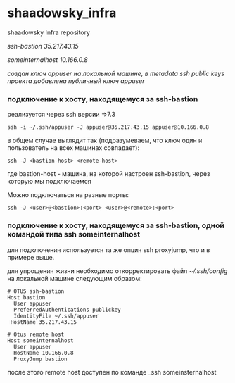 # shaadowsky_infra
shaadowsky Infra repository

_ssh-bastion 35.217.43.15_

_someinternalhost 10.166.0.8_

_создан ключ appuser на локальной машине, в metadata ssh public keys проекта добавлена публичный ключ appuser_

### подключение к хосту, находящемуся за ssh-bastion

реализуется через ssh версии =>7.3

    ssh -i ~/.ssh/appuser -J appuser@35.217.43.15 appuser@10.166.0.8

в общем случае выглядит так (подразумеваем, что ключ один и пользователь на всех машинах совпадает):

    ssh -J <bastion-host> <remote-host>

где bastion-host - машина, на которой настроен ssh-bastion, через которую мы подключаемся

Можно подключаться на разные порты:

    ssh -J <user>@<bastion>:<port> <user>@<remote>:<port>

### подключение к хосту, находящемуся за ssh-bastion, одной командой типа ssh someinternalhost

для подключения используется та же опция ssh proxyjump, что и в примере выше.

для упрощения жизни необходимо откорректировать файл _~/.ssh/config_ на локальной машине следующим образом:

    # OTUS ssh-bastion
    Host bastion
      User appuser
      PreferredAuthentications publickey
      IdentityFile ~/.ssh/appuser
     HostName 35.217.43.15

    # Otus remote host
    Host someinternalhost
      User appuser
      HostName 10.166.0.8
      ProxyJump bastion

после этого remote host доступен по команде _ssh someinsternalhost
